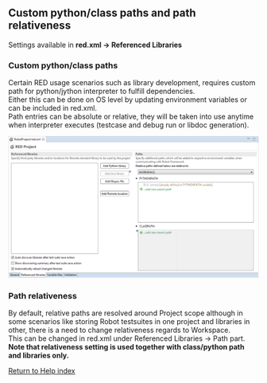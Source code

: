## Custom python/class paths and path relativeness

Settings available in **red.xml -> Referenced Libraries**

### Custom python/class paths

Certain RED usage scenarios such as library development, requires custom path
for python/jython interpreter to fulfill dependencies.  
Either this can be done on OS level by updating environment variables or can
be included in red.xml.  
Path entries can be absolute or relative, they will be taken into use anytime
when interpreter executes (testcase and debug run or libdoc generation).  
  
  
![](custom_paths_relatve/custom_path.png)  
  

### Path relativeness

By default, relative paths are resolved around Project scope although in some
scenarios like storing Robot testsuites in one project and libraries in other,
there is a need to change relativeness regards to Workspace.  
This can be changed in red.xml under Referenced Libraries -> Path part.  
**Note that relativeness setting is used together with class/python path and
libraries only.**

[Return to Help index](http://nokia.github.io/RED/help/)
